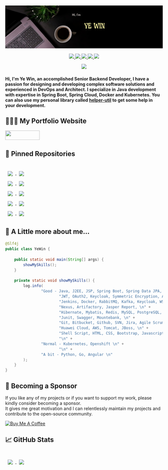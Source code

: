 <p align="center">
<a href="https://yewin.me/" target="_blank">
<img src="images/header.png" />
</a>
</p>

<!-- you can use below approach for image too
[![Ye Win Banner](images/header.png)](https://yewin.me/)
-->

<p align="center">

<a href="https://yewin.me/" target="_blank">
<img src ="https://img.shields.io/badge/Portfolio-%23000000.svg?style=for-the-badge&logo=firefox&logoColor=#FF7139" />
</a>


<a href="https://www.linkedin.com/in/ye-win-1a33a292/" target="_blank">
<img src="https://img.shields.io/badge/linkedin-%230077B5.svg?style=for-the-badge&logo=linkedin&logoColor=white" />
</a>

<!-- you can use below approach to get badge icon too, but it doesn't work on <p> tag. 
[![LinkedIn](https://img.shields.io/badge/linkedin-%230077B5.svg?style=for-the-badge&logo=linkedin&logoColor=white)](https://www.linkedin.com/in/ye-win-1a33a292/)
-->


<a href="mailto:yewin.mmr@gmail.com" target="_blank">
<img src="https://img.shields.io/badge/Gmail-D14836?style=for-the-badge&logo=gmail&logoColor=white" />
</a>

<a href="https://wa.me/959252656065?text=Hi" target="_blank">
<img src="https://img.shields.io/badge/WhatsApp-25D366?style=for-the-badge&logo=whatsapp&logoColor=white" />
</a>

<a href="https://yewin-mm.medium.com/" target="_blank">
<img src ="https://img.shields.io/badge/Medium-12100E?style=for-the-badge&logo=medium&logoColor=white" />
</a>

</p>
<p align="center">
<a href="#">
	<img src="https://komarev.com/ghpvc/?username=yewin-mm&color=blueviolet&style=flat-square&label=Profile+Views" />
</a>
</p>



<h4>Hi, I'm Ye Win, an accomplished Senior Backend Developer, I have a passion for designing and developing complex software solutions and experienced in DevOps and Architect.
I specialize in Java development with expertise in Spring Boot, Spring Cloud, Docker and Kubernetes. You can also use my personal library called <a href= "https://github.com/yewin-mm/helper-util">helper-util</a> to get some help in your development.</h4>

## 👨🏻‍💻 My Portfolio Website
<p>
<a href="https://yewin.me/">
<img src="https://img.shields.io/badge/website-000000?style=for-the-badge&logo=About.me&logoColor=yellow" width="110" height="30" />
</a>
</p>

## 📌 Pinned Repositories

<br>

<a href="https://github.com/yewin-mm/spring-boot-jpa-docker-jenkins-pipeline">
  <img align="center" style="margin:0.5rem" src="https://github-readme-stats.vercel.app/api/pin/?username=yewin-mm&repo=spring-boot-jpa-docker-jenkins-pipeline&title_color=6aa6f8&text_color=8a919a&icon_color=6aa6f8&bg_color=3535503F" />
</a>

<a href="https://github.com/yewin-mm/jenkins-server">
  <img align="center" style="margin:0.5rem" src="https://github-readme-stats.vercel.app/api/pin/?username=yewin-mm&repo=jenkins-server&title_color=6aa6f8&text_color=8a919a&icon_color=6aa6f8&bg_color=3535503F" />
</a>

<br>

<a href="https://github.com/yewin-mm/helper-util">
  <img align="center" style="margin:0.5rem" src="https://github-readme-stats.vercel.app/api/pin/?username=yewin-mm&repo=helper-util&title_color=6aa6f8&text_color=8a919a&icon_color=6aa6f8&bg_color=3535503F" />
</a>

<a href="https://github.com/yewin-mm/java-runner">
  <img align="center" style="margin:0.5rem" src="https://github-readme-stats.vercel.app/api/pin/?username=yewin-mm&repo=java-runner&title_color=6aa6f8&text_color=8a919a&icon_color=6aa6f8&bg_color=3535503F" />
</a>

<br>

<a href="https://github.com/yewin-mm/spring-boot-jpa-docker-compose">
  <img align="center" style="margin:0.5rem" src="https://github-readme-stats.vercel.app/api/pin/?username=yewin-mm&repo=spring-boot-jpa-docker-compose&title_color=6aa6f8&text_color=8a919a&icon_color=6aa6f8&bg_color=3535503F" />
</a>

<a href="https://github.com/yewin-mm/spring-cloud-eureka-sample-microservice-a">
  <img align="center" style="margin:0.5rem" src="https://github-readme-stats.vercel.app/api/pin/?username=yewin-mm&repo=spring-cloud-eureka-sample-microservice-a&title_color=6aa6f8&text_color=8a919a&icon_color=6aa6f8&bg_color=3535503F" />
</a>

<br>

<a href="https://github.com/yewin-mm/spring-cloud-config-sample-microservice-a">
  <img align="center" style="margin:0.5rem" src="https://github-readme-stats.vercel.app/api/pin/?username=yewin-mm&repo=spring-cloud-config-sample-microservice-a&title_color=6aa6f8&text_color=8a919a&icon_color=6aa6f8&bg_color=3535503F" />
</a>

<a href="https://github.com/yewin-mm/spring-security-jpa-jwt">
  <img align="center" style="margin:0.5rem" src="https://github-readme-stats.vercel.app/api/pin/?username=yewin-mm&repo=spring-security-jpa-jwt&title_color=6aa6f8&text_color=8a919a&icon_color=6aa6f8&bg_color=3535503F" />
</a>

<br>

<a href="https://github.com/yewin-mm/restapi-sample-caller-service">
  <img align="center" style="margin:0.5rem" src="https://github-readme-stats.vercel.app/api/pin/?username=yewin-mm&repo=restapi-sample-caller-service&title_color=6aa6f8&text_color=8a919a&icon_color=6aa6f8&bg_color=3535503F" />
</a>

<a href="https://github.com/yewin-mm/high-level-fin-tech-microservice-architecture">
  <img align="center" style="margin:0.5rem" src="https://github-readme-stats.vercel.app/api/pin/?username=yewin-mm&repo=high-level-fin-tech-microservice-architecture&title_color=6aa6f8&text_color=8a919a&icon_color=6aa6f8&bg_color=3535503F" />
</a>

<br>

## 💼 A Little more about me...
```java
@Slf4j
public class YeWin {

    public static void main(String[] args) {
        showMySkills();
    }

    private static void showMySkills() {
        log.info(
                "Good - Java, J2EE, JSP, Spring Boot, Spring Data JPA, Spring Cloud Config, Spring CLoud Netflix Eureka, Jhipster, Spring Security, Spring Thymeleaf, \n" +
                        "JWT, OAuth2, Keycloak, Symmetric Encryption, Asymmetric Encryption, \n" +
                        "Jenkins, Docker, RabbitMQ, Kafka, Keycloak, WS02,\n" +
                        "Nexus, Artifactory, Jasper Report, \n" +
                        "Hibernate, Mybatis, Redis, MySQL, PostgreSQL, Oracle, MongoDB, \n" +
                        "Junit, Swagger, Mountebank, \n" +
                        "Git, Bitbucket, Github, SVN, Jira, Agile Scrum Methodology, \n" +
                        "Huawei Cloud, AWS, Tomcat, JBoss, \n" +
                        "Shell Script, HTML, CSS, Bootstrap, Javascript, VBA (Macros)\n" +
                        "\n" +
                "Normal - Kubernetes, Openshift \n" +
                        "\n" +
                "A bit - Python, Go, Angular \n"
        );
    }
}
```

## 🥰 Becoming a Sponsor
If you like any of my projects or if you want to support my work, please kindly consider becoming a sponsor. <br>
It gives me great motivation and I can relentlessly maintain my projects and contribute to the open-source community.

<a href="https://www.buymeacoffee.com/yewin" target="_blank"><img src="https://cdn.buymeacoffee.com/buttons/v2/default-yellow.png" alt="Buy Me A Coffee" width="150" ></a>

## 📈 GitHub Stats
<br>

<a href="https://github.com/yewin-mm">
  <img align="center" style="margin:0.5rem" src="https://github-readme-stats.vercel.app/api/top-langs/?username=yewin-mm&count_private=true&layout=compact&theme=dracula" />
</a>
<a href="https://github.com/yewin-mm">
  <img align="center" style="margin:0.5rem" src="https://github-readme-stats.vercel.app/api?username=yewin-mm&count_private=true&show_icons=true&theme=dracula" />
</a>

